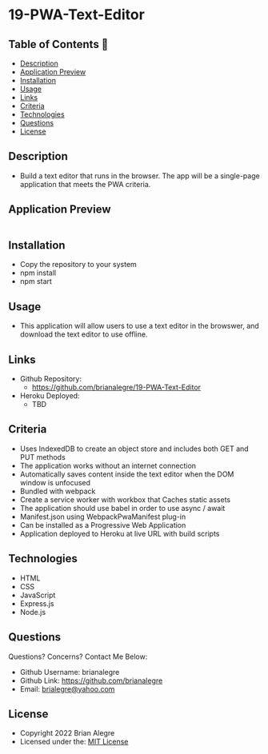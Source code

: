 # 19-PWA-Text-Editor

## Table of Contents 📑
- [Description](#description)
- [Application Preview](#application-preview)
- [Installation](#installation)
- [Usage](#usage)
- [Links](#links)
- [Criteria](#criteria)
- [Technologies](#technologies)
- [Questions](#questions)
- [License](#license)

## Description
- Build a text editor that runs in the browser. The app will be a single-page application that meets the PWA criteria.

## Application Preview
<p align="left">
    <img alt="" src="">
</p>


## Installation
- Copy the repository to your system
- npm install
- npm start

## Usage
- This application will allow users to use a text editor in the browswer, and download the text editor to use offline.

## Links
-   Github Repository:
    - https://github.com/brianalegre/19-PWA-Text-Editor
-   Heroku Deployed:
    - TBD

## Criteria
- Uses IndexedDB to create an object store and includes both GET and PUT methods
- The application works without an internet connection
- Automatically saves content inside the text editor when the DOM window is unfocused
- Bundled with webpack
- Create a service worker with workbox that Caches static assets
- The application should use babel in order to use async / await
- Manifest.json using WebpackPwaManifest plug-in
- Can be installed as a Progressive Web Application
- Application deployed to Heroku at live URL with build scripts

## Technologies
- HTML
- CSS
- JavaScript
- Express.js
- Node.js

## Questions
Questions? Concerns?  Contact Me Below:
- Github Username: brianalegre
- Github Link: https://github.com/brianalegre 
- Email: brialegre@yahoo.com

## License
- Copyright 2022 Brian Alegre
- Licensed under the: [MIT License](https://opensource.org/licenses/MIT) 

